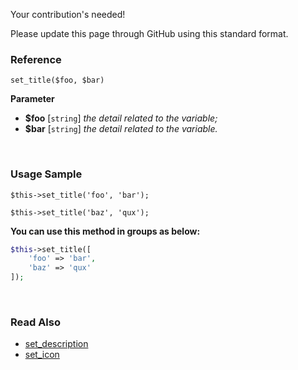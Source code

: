 Your contribution's needed!

Please update this page through GitHub using this standard format.

### Reference
`set_title($foo, $bar)`

**Parameter**
* **$foo** [`string`] *the detail related to the variable;*
* **$bar** [`string`] *the detail related to the variable.*

&nbsp;

### Usage Sample
`$this->set_title('foo', 'bar');`

`$this->set_title('baz', 'qux');`

**You can use this method in groups as below:**
```php
$this->set_title([
    'foo' => 'bar',
    'baz' => 'qux'
]);
```

&nbsp;

### Read Also
* [set_description](./set_description)
* [set_icon](./set_icon)
